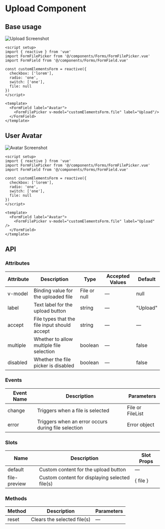 # Upload Component

## Base usage
![Upload Screenshot](/images/upload1.png)

``` vue
<script setup>
import { reactive } from 'vue'
import FormFilePicker from '@/components/Forms/FormFilePicker.vue'
import FormField from '@/components/Forms/FormField.vue'

const customElementsForm = reactive({
  checkbox: ['lorem'],
  radio: 'one',
  switch: ['one'],
  file: null
})
</script>

<template>
  <FormField label="Avatar">
    <FormFilePicker v-model="customElementsForm.file" label="Upload"/>
  </FormField>
</template>

```

## User Avatar
![Avatar Screenshot](/images/avatar.png)

``` vue
<script setup>
import { reactive } from 'vue'
import FormFilePicker from '@/components/Forms/FormFilePicker.vue'
import FormField from '@/components/Forms/FormField.vue'

const customElementsForm = reactive({
  checkbox: ['lorem'],
  radio: 'one',
  switch: ['one'],
  file: null
})
</script>

<template>
  <FormField label="Avatar">
    <FormFilePicker v-model="customElementsForm.file" label="Upload" />
  </FormField>
</template>

```

## API

### Attributes

| Attribute | Description | Type | Accepted Values | Default |
|-----------|-------------|------|-----------------|---------|
| v-model | Binding value for the uploaded file | File or null | — | null |
| label | Text label for the upload button | string | — | "Upload" |
| accept | File types that the file input should accept | string | — | — |
| multiple | Whether to allow multiple file selection | boolean | — | false |
| disabled | Whether the file picker is disabled | boolean | — | false |

### Events

| Event Name | Description | Parameters |
|------------|-------------|------------|
| change | Triggers when a file is selected | File or FileList |
| error | Triggers when an error occurs during file selection | Error object |

### Slots

| Name | Description | Slot Props |
|------|-------------|------------|
| default | Custom content for the upload button | — |
| file-preview | Custom content for displaying selected file(s) | { file } |

### Methods

| Method | Description | Parameters |
|--------|-------------|------------|
| reset | Clears the selected file(s) | — |
